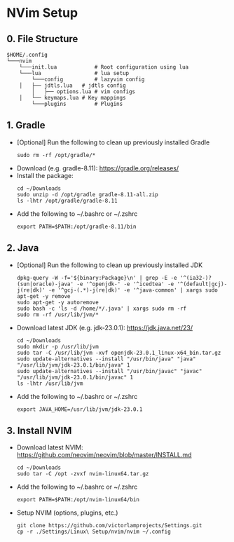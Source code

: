 # NVim Setup
## 0. File Structure 
```
$HOME/.config
└───nvim
    └───init.lua        	# Root configuration using lua
    └───lua   				# lua setup
        └───config      	# lazyvim config
	│   ├── jdtls.lua 	# jdtls config
        │   ├── options.lua	# vim configs
	│   └── keymaps.lua	# Key mappings
        └───plugins     	# Plugins
```

## 1. Gradle
   - [Optional] Run the following to clean up previously installed Gradle
     ```
     sudo rm -rf /opt/gradle/*
     ```
   - Download (e.g. gradle-8.11): https://gradle.org/releases/
   - Install the package:
     ```
     cd ~/Downloads
     sudo unzip -d /opt/gradle gradle-8.11-all.zip
     ls -lhtr /opt/gradle/gradle-8.11
     ```
   - Add the following to ~/.bashrc or ~/.zshrc
     ```
     export PATH=$PATH:/opt/gradle-8.11/bin
     ```
## 2. Java
   - [Optional] Run the following to clean up previously installed JDK
     ```
     dpkg-query -W -f='${binary:Package}\n' | grep -E -e '^(ia32-)?(sun|oracle)-java' -e '^openjdk-' -e '^icedtea' -e '^(default|gcj)-j(re|dk)' -e '^gcj-(.*)-j(re|dk)' -e '^java-common' | xargs sudo apt-get -y remove
     sudo apt-get -y autoremove
     sudo bash -c 'ls -d /home/*/.java' | xargs sudo rm -rf
     sudo rm -rf /usr/lib/jvm/*
     ```
   - Download latest JDK (e.g. jdk-23.0.1): https://jdk.java.net/23/
     ```
     cd ~/Downloads
     sudo mkdir -p /usr/lib/jvm
     sudo tar -C /usr/lib/jvm -xvf openjdk-23.0.1_linux-x64_bin.tar.gz
     sudo update-alternatives --install "/usr/bin/java" "java" "/usr/lib/jvm/jdk-23.0.1/bin/java" 1
     sudo update-alternatives --install "/usr/bin/javac" "javac" "/usr/lib/jvm/jdk-23.0.1/bin/javac" 1
     ls -lhtr /usr/lib/jvm
     ```
   - Add the following to ~/.bashrc or ~/.zshrc
     ```
     export JAVA_HOME=/usr/lib/jvm/jdk-23.0.1
     ```

## 3. Install NVIM 
   - Download latest NVIM: https://github.com/neovim/neovim/blob/master/INSTALL.md
     ```
     cd ~/Downloads
     sudo tar -C /opt -zvxf nvim-linux64.tar.gz
     ```
   - Add the following to ~/.bashrc or ~/.zshrc
     ```
     export PATH=$PATH:/opt/nvim-linux64/bin
     ```
   - Setup NVIM (options, plugins, etc.)
     ```
     git clone https://github.com/victorlamprojects/Settings.git
     cp -r ./Settings/Linux\ Setup/nvim/nvim ~/.config  
     ```

